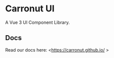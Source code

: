 # Carronut UI

A Vue 3 UI Component Library.

## Docs

Read our docs here: <https://carronut.github.io/ >
